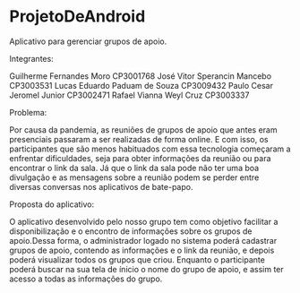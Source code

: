 # ProjetoDeAndroid
Aplicativo para gerenciar grupos de apoio.

Integrantes:

Guilherme Fernandes Moro CP3001768
José Vitor Sperancin Mancebo CP3003531
Lucas Eduardo Paduam de Souza CP3009432
Paulo Cesar Jeromel Junior CP3002471
Rafael Vianna Weyl Cruz CP3003337

Problema:

Por causa da pandemia, as reuniões de grupos de apoio que antes eram presenciais passaram a ser realizadas de forma online. E com isso, os participantes que são menos habituados
com essa tecnologia começaram a enfrentar dificuldades, seja para obter informações da reunião ou para encontrar o link da sala. Já que o link da sala pode não ter uma boa
divulgação e as mensagens sobre a reunião podem se perder entre diversas conversas nos aplicativos de bate-papo.

Proposta do aplicativo: 

O aplicativo desenvolvido pelo nosso grupo tem como objetivo facilitar a disponibilização e o encontro de informações sobre os grupos de apoio.Dessa forma, o administrador logado
no sistema poderá cadastrar grupos de apoio, contendo as informações e o link da reunião, e depois poderá visualizar todos os grupos que criou. Enquanto o participante poderá
buscar na sua tela de ínicio o nome do grupo de apoio, e assim ter acesso a todas as informações do grupo.
